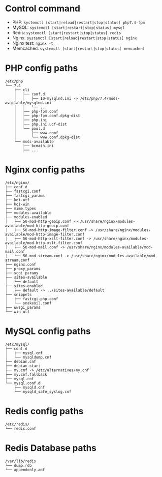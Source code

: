 # Control command

- PHP: `systemctl [start|reload|restart|stop|status] php7.4-fpm`
- MySQL: `systemctl [start|restart|stop|status] mysql`
- Redis: `systemctl [start|restart|stop|status] redis`
- Nginx: `systemctl [start|reload|restart|stop|status] nginx`
- Nginx test: `nginx -t`
- Memcached: `systemctl [start|restart|stop|status] memcached`

# PHP config paths

```
/etc/php
└── 7.4
    ├── cli
    │   ├── conf.d
    │   │   ├── 10-mysqlnd.ini -> /etc/php/7.4/mods-available/mysqlnd.ini
    │   │   └── ...
    │   ├── php-fpm.conf
    │   ├── php-fpm.conf.dpkg-dist
    │   ├── php.ini
    │   ├── php.ini.ucf-dist
    │   └── pool.d
    │       ├── www.conf
    │       └── www.conf.dpkg-dist
    └── mods-available
        ├── bcmath.ini
        ├── ...
```

# Nginx config paths

```
/etc/nginx/
├── conf.d
├── fastcgi.conf
├── fastcgi_params
├── koi-utf
├── koi-win
├── mime.types
├── modules-available
├── modules-enabled
│   ├── 50-mod-http-geoip.conf -> /usr/share/nginx/modules-available/mod-http-geoip.conf
│   ├── 50-mod-http-image-filter.conf -> /usr/share/nginx/modules-available/mod-http-image-filter.conf
│   ├── 50-mod-http-xslt-filter.conf -> /usr/share/nginx/modules-available/mod-http-xslt-filter.conf
│   ├── 50-mod-mail.conf -> /usr/share/nginx/modules-available/mod-mail.conf
│   └── 50-mod-stream.conf -> /usr/share/nginx/modules-available/mod-stream.conf
├── nginx.conf
├── proxy_params
├── scgi_params
├── sites-available
│   └── default
├── sites-enabled
│   ├── default -> ../sites-available/default
├── snippets
│   ├── fastcgi-php.conf
│   └── snakeoil.conf
├── uwsgi_params
└── win-utf
```

# MySQL config paths

```
/etc/mysql/
├── conf.d
│   ├── mysql.cnf
│   └── mysqldump.cnf
├── debian.cnf
├── debian-start
├── my.cnf -> /etc/alternatives/my.cnf
├── my.cnf.fallback
├── mysql.cnf
└── mysql.conf.d
    ├── mysqld.cnf
    └── mysqld_safe_syslog.cnf
```

# Redis config paths

```
/etc/redis/
└── redis.conf
```

# Redis Database paths

```
/var/lib/redis
└── dump.rdb
└── appendonly.aof

```
